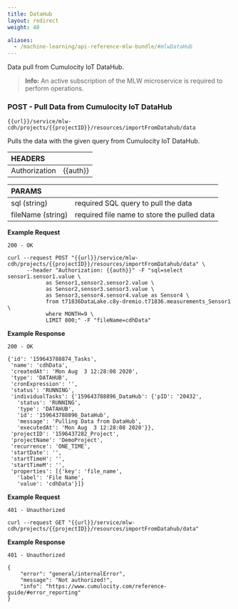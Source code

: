 ```yaml
---
title: DataHub
layout: redirect
weight: 40

aliases:
  - /machine-learning/api-reference-mlw-bundle/#mlwDataHub
---
```


Data pull from Cumulocity IoT DataHub.

>**Info:** An active subscription of the MLW microservice is required to perform operations.

### POST - Pull Data from Cumulocity IoT DataHub

```
{{url}}/service/mlw-cdh/projects/{{projectID}}/resources/importFromDatahub/data
```

Pulls the data with the given query from Cumulocity IoT DataHub.

|HEADERS||
|:---|:---|
|Authorization|{{auth}}

|PARAMS||
|:---|:---|
|sql (string)|required SQL query to pull the data
|fileName (string)|required file name to store the pulled data

**Example Request**

```
200 - OK

curl --request POST "{{url}}/service/mlw-cdh/projects/{{projectID}}/resources/importFromDatahub/data" \
      --header "Authorization: {{auth}}" -F "sql=select sensor1.sensor1.value \
            as Sensor1,sensor2.sensor2.value \
            as Sensor2,sensor3.sensor3.value \
            as Sensor3,sensor4.sensor4.value as Sensor4 \
            from t71836DataLake.c8y-dremio.t71836.measurements_Sensor1 \
            where MONTH=9 \
            LIMIT 800;" -F "fileName=cdhData"
```

**Example Response**

```
200 - OK

{'id': '159643788874_Tasks',
 'name': 'cdhData',
 'createdAt': 'Mon Aug  3 12:28:08 2020',
 'type': 'DATAHUB',
 'cronExpression': '',
 'status': 'RUNNING',
 'individualTasks': {'159643788896_DataHub': {'pID': '20432',
   'status': 'RUNNING',
   'type': 'DATAHUB',
   'id': '159643788896_DataHub',
   'message': 'Pulling Data from DataHub',
   'executedAt': 'Mon Aug  3 12:28:08 2020'}},
 'projectID': '1596437282_Project',
 'projectName': 'DemoProject',
 'recurrence': 'ONE_TIME',
 'startDate': '',
 'startTimeH': '',
 'startTimeM': '',
 'properties': [{'key': 'file_name',
   'label': 'File Name',
   'value': 'cdhData'}]}
```

**Example Request**

```
401 - Unauthorized

curl --request GET "{{url}}/service/mlw-cdh/projects/{{projectID}}/resources/importFromDatahub/data"
```

**Example Response**

```
401 - Unauthorized

{
    "error": "general/internalError",
    "message": "Not authorized!",
    "info": "https://www.cumulocity.com/reference-guide/#error_reporting"
}
```




